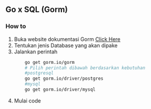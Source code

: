## Go x SQL (Gorm)

### How to
1. Buka website dokumentasi Gorm [Click Here](https://gorm.io/docs/connecting_to_the_database.html)
2. Tentukan jenis Database yang akan dipake
3. Jalankan perintah
    ```bash
        go get gorm.io/gorm
        # Pilih perintah dibawah berdasarkan kebutuhan
        #postgresql
        go get gorm.io/driver/postgres
        #mysql
        go get gorm.io/driver/mysql
    ```
4. Mulai code